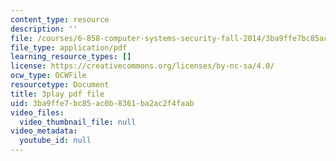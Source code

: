 ```yaml
---
content_type: resource
description: ''
file: /courses/6-858-computer-systems-security-fall-2014/3ba9ffe7bc85ac0b8361ba2ac2f4faab_I0Psvvky-44.pdf
file_type: application/pdf
learning_resource_types: []
license: https://creativecommons.org/licenses/by-nc-sa/4.0/
ocw_type: OCWFile
resourcetype: Document
title: 3play pdf file
uid: 3ba9ffe7-bc85-ac0b-8361-ba2ac2f4faab
video_files:
  video_thumbnail_file: null
video_metadata:
  youtube_id: null
---
```

